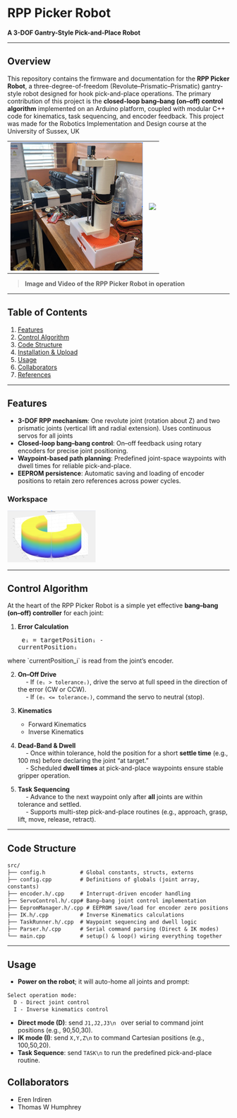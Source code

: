 # RPP Picker Robot

**A 3-DOF Gantry-Style Pick-and-Place Robot**

---

## Overview

This repository contains the firmware and documentation for the **RPP Picker Robot**, a three-degree-of-freedom (Revolute–Prismatic–Prismatic) gantry-style robot designed for hook pick-and-place operations. The primary contribution of this project is the **closed-loop bang–bang (on–off) control algorithm** implemented on an Arduino platform, coupled with modular C++ code for kinematics, task sequencing, and encoder feedback. This project was made for the Robotics Implementation and Design course at the University of Sussex, UK

<table>
  <tr>
    <td><img src="static/image.png" width="300"/></td>
    <td><img src="static/output.gif" width="300"/></td>
  </tr>
</table>

> **Image and Video of the RPP Picker Robot in operation** 

---

## Table of Contents

1. [Features](#features)  
2. [Control Algorithm](#control-algorithm)  
3. [Code Structure](#code-structure)  
4. [Installation & Upload](#installation--upload)  
5. [Usage](#usage)  
6. [Collaborators](#collaborators)  
7. [References](#references)  

---

## Features

- **3-DOF RPP mechanism**: One revolute joint (rotation about Z) and two prismatic joints (vertical lift and radial extension). Uses continuous servos for all joints  
- **Closed-loop bang–bang control**: On–off feedback using rotary encoders for precise joint positioning.  
- **Waypoint-based path planning**: Predefined joint-space waypoints with dwell times for reliable pick-and-place.  
- **EEPROM persistence**: Automatic saving and loading of encoder positions to retain zero references across power cycles.  

### Workspace

<img src="static/workspace.png" width="200"/>

---

## Control Algorithm

At the heart of the RPP Picker Robot is a simple yet effective **bang–bang (on–off) controller** for each joint:

1. **Error Calculation** 
&emsp; <pre>
eᵢ = targetPositionᵢ - currentPositionᵢ
</pre>
   where `currentPosition_i` is read from the joint’s encoder.

2. **On–Off Drive**  
   &emsp; - If `(eᵢ > toleranceᵢ)`, drive the servo at full speed in the direction of the error (CW or CCW).  
   &emsp; - If `(eᵢ <= toleranceᵢ)`, command the servo to neutral (stop).

3. **Kinematics** 
    - Forward Kinematics
    - Inverse Kinematics


4. **Dead-Band & Dwell**  
   &emsp; - Once within tolerance, hold the position for a short **settle time** (e.g., 100 ms) before declaring the joint “at target.”  
   &emsp; - Scheduled **dwell times** at pick-and-place waypoints ensure stable gripper operation.

5. **Task Sequencing**  
   &emsp; - Advance to the next waypoint only after **all** joints are within tolerance and settled.  
   &emsp; - Supports multi-step pick-and-place routines (e.g., approach, grasp, lift, move, release, retract).

---

## Code Structure

```text
src/
├── config.h           # Global constants, structs, externs
├── config.cpp         # Definitions of globals (joint array, constants)
├── encoder.h/.cpp     # Interrupt-driven encoder handling
├── ServoControl.h/.cpp# Bang–bang joint control implementation
├── EepromManager.h/.cpp # EEPROM save/load for encoder zero positions
├── IK.h/.cpp          # Inverse Kinematics calculations
├── TaskRunner.h/.cpp  # Waypoint sequencing and dwell logic
├── Parser.h/.cpp      # Serial command parsing (Direct & IK modes)
└── main.cpp           # setup() & loop() wiring everything together

```
---

## Usage

- **Power on the robot**; it will auto-home all joints and prompt:

```
Select operation mode:
  D - Direct joint control
  I - Inverse kinematics control
```

- **Direct mode (D)**: send `J1,J2,J3\n ` over serial to command joint positions (e.g., 90,50,30).
- **IK mode (I)**: send `X,Y,Z\n` to command Cartesian positions (e.g., 100,50,20).
- **Task Sequence**: send `TASK\n` to run the predefined pick-and-place routine.

## Collaborators

- Eren Irdiren
- Thomas W Humphrey